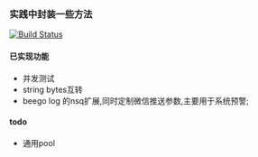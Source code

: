 ### 实践中封装一些方法

[![Build Status](https://travis-ci.org/cafra/utils.svg?branch=master)](https://travis-ci.org/cafra/utils)

#### 已实现功能
- 并发测试
- string bytes互转
- beego log 的nsq扩展,同时定制微信推送参数,主要用于系统预警;

#### todo
- 通用pool